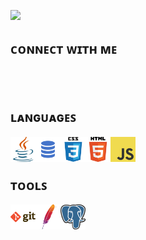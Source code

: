 ![](https://i.ibb.co/hVpwZGh/main-image.png)

## ᴄᴏɴɴᴇᴄᴛ ᴡɪᴛʜ ᴍᴇ

[<img align="left" alt="" width="22px" src="https://cdn.jsdelivr.net/npm/simple-icons@v3/icons/vk.svg" />][vk]
[<img align="left" alt="" width="22px" src="https://cdn.jsdelivr.net/npm/simple-icons@v3/icons/telegram.svg" />][telegram]

[vk]: https://vk.com/vvarganovv
[telegram]: https://web.telegram.org/@vvarganovv

<br/>
<br/>

## ʟᴀɴɢᴜᴀɢᴇꜱ

<img align="left" alt="Java" width="40px" src="https://raw.githubusercontent.com/github/explore/80688e429a7d4ef2fca1e82350fe8e3517d3494d/topics/java/java.png" />
<img align="left" alt="Java" width="40px" src="https://raw.githubusercontent.com/github/explore/80688e429a7d4ef2fca1e82350fe8e3517d3494d/topics/sql/sql.png" />
<img align="left" alt="Css" width="40px" src="https://raw.githubusercontent.com/github/explore/80688e429a7d4ef2fca1e82350fe8e3517d3494d/topics/css/css.png" />
<img align="left" alt="Html" width="40px" src="https://raw.githubusercontent.com/github/explore/80688e429a7d4ef2fca1e82350fe8e3517d3494d/topics/html/html.png" />
<img align="left" alt="JavaScript" width="40px" src="https://raw.githubusercontent.com/github/explore/80688e429a7d4ef2fca1e82350fe8e3517d3494d/topics/javascript/javascript.png" />

<br/>
<br/>

## ᴛᴏᴏʟꜱ

<img align="left" alt="Git" width="40px" src="https://raw.githubusercontent.com/github/explore/80688e429a7d4ef2fca1e82350fe8e3517d3494d/topics/git/git.png" />
<img align="left" alt="Maven" width="40px" src="https://raw.githubusercontent.com/github/explore/80688e429a7d4ef2fca1e82350fe8e3517d3494d/topics/maven/maven.png" />
<img align="left" alt="Postgresql" width="40px" src="https://raw.githubusercontent.com/github/explore/80688e429a7d4ef2fca1e82350fe8e3517d3494d/topics/postgresql/postgresql.png" />
